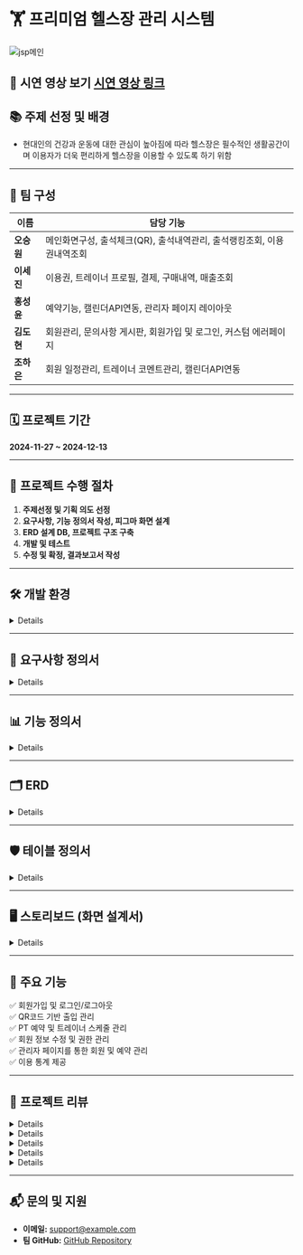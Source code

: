 # 🏋️ **프리미엄 헬스장 관리 시스템**

![jsp메인](https://chestnut-blinker-ca6.notion.site/image/https%3A%2F%2Fprod-files-secure.s3.us-west-2.amazonaws.com%2F8cd794c0-c633-4008-b289-af6deeea8c4d%2Ffe1fbb5b-4dc0-461a-96a4-bcdabb325a44%2Fimage.png?table=block&id=169902bd-b12f-80eb-b7b9-cd98b3b4679a&spaceId=8cd794c0-c633-4008-b289-af6deeea8c4d&width=1420&userId=&cache=v2)

## 🎥 **시연 영상 보기** [시연 영상 링크](#) 

## 📚 **주제 선정 및 배경**
- 현대인의 건강과 운동에 대한 관심이 높아짐에 따라 헬스장은 필수적인 생활공간이며 이용자가 더욱 편리하게 헬스장을 이용할 수 있도록 하기 위함

---

## 👥 **팀 구성**

| **이름**   | **담당 기능**                       |
|-----------|----------------------------------|
| **오승원** | 메인화면구성, 출석체크(QR), 출석내역관리, 출석랭킹조회, 이용권내역조회 |
| **이세진** | 이용권, 트레이너 프로필, 결제, 구매내역, 매출조회 |
| **홍성윤** | 예약기능, 캘린더API연동, 관리자 페이지 레이아웃 |
| **김도현** | 회원관리, 문의사항 게시판, 회원가입 및 로그인, 커스텀 에러페이지 |
| **조하은** | 회원 일정관리, 트레이너 코멘트관리, 캘린더API연동 |

---

## 🗓️ **프로젝트 기간**
**2024-11-27 ~ 2024-12-13**

---

## 🚀 **프로젝트 수행 절차**
1. **주제선정 및 기획 의도 선정**  
2. **요구사항, 기능 정의서 작성, 피그마 화면 설계**  
3. **ERD 설계 DB, 프로젝트 구조 구축**  
4. **개발 및 테스트**  
5. **수정 및 확정, 결과보고서 작성**  

---

## 🛠️ **개발 환경**
<details>
## 🛠️ **개발 환경**
  
![개발 환경 이미지](https://chestnut-blinker-ca6.notion.site/image/https%3A%2F%2Fprod-files-secure.s3.us-west-2.amazonaws.com%2F8cd794c0-c633-4008-b289-af6deeea8c4d%2Fa15b7295-4884-4d79-a760-47e8a23443c3%2Fimage.png?table=block&id=169902bd-b12f-8054-9a60-fc844af24385&spaceId=8cd794c0-c633-4008-b289-af6deeea8c4d&width=1090&userId=&cache=v2)

</details>

---

## 📑 **요구사항 정의서**
<details>
## 📑 **요구사항 정의서**
  
- 요구사항 정의서  
  ![image](https://github.com/user-attachments/assets/6628cdef-0e84-469a-9f1a-c7409b145b70)

</details>

---

## 📊 **기능 정의서**
<details>
## 📊 **기능 정의서**
  
- 사용자(유저) 기능 정의서  
  ![image](https://github.com/user-attachments/assets/36f473e1-be4c-412c-aa74-a4ae4850f6ea)

- 관리자 기능 정의서  
  ![image](https://github.com/user-attachments/assets/6e0eef6f-38a4-46fc-9309-9233e7c01a9a)

</details>

---

## 🗂️ **ERD**
<details>
## 🗂️ **ERD**
  
![ERD 이미지](https://chestnut-blinker-ca6.notion.site/image/https%3A%2F%2Fprod-files-secure.s3.us-west-2.amazonaws.com%2F8cd794c0-c633-4008-b289-af6deeea8c4d%2F2317d53d-12bb-40e1-bf7e-43a3f29dda8a%2Fimage.png?table=block&id=16b902bd-b12f-8032-8568-e03391399423&spaceId=8cd794c0-c633-4008-b289-af6deeea8c4d&width=1920&userId=&cache=v2)

</details>

---

## 🛡️ **테이블 정의서**
<details>
## 🛡️ **테이블 정의서**
  
- 회원 테이블  
- 예약 테이블  
- 트레이너 테이블  
- 출입 기록 테이블  

</details>

---

## 🖥️ **스토리보드 (화면 설계서)**
<details>
## 🖥️ **스토리보드 (화면 설계서)**
  
- 로그인 화면  
- 메인 화면  
- 예약 화면  
- 관리자 화면  

</details>

---

## 🎯 **주요 기능**
✅ 회원가입 및 로그인/로그아웃  
✅ QR코드 기반 출입 관리  
✅ PT 예약 및 트레이너 스케줄 관리  
✅ 회원 정보 수정 및 권한 관리  
✅ 관리자 페이지를 통한 회원 및 예약 관리  
✅ 이용 통계 제공  

---

## 📝 **프로젝트 리뷰**
<details>
## 🏠 **메인 화면**
- 메인 페이지에서 핵심 기능에 대한 접근 제공  
</details>

<details>
## 🧑‍🤝‍🧑 **회원가입**
- 신규 사용자 등록 및 정보 입력  
</details>

<details>
## 🔑 **로그인**
- 사용자 로그인 및 세션 유지  
</details>

<details>
## 🛡️ **회원정보 수정**
- 개인정보 수정 및 업데이트  
</details>

<details>
## 📅 **PT 예약**
- 트레이너와의 PT 일정 예약 및 확인  
</details>

---

## 📬 **문의 및 지원**
- **이메일:** support@example.com  
- **팀 GitHub:** [GitHub Repository](https://github.com/username/project)  
